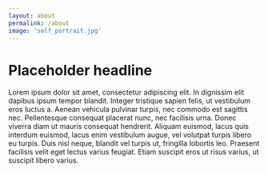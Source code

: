 ```yaml
---
layout: about
permalink: /about
image: 'self_portrait.jpg'
---
```



# Placeholder headline


Lorem ipsum dolor sit amet, consectetur adipiscing elit. In dignissim elit dapibus ipsum tempor blandit. Integer tristique sapien felis, ut vestibulum eros luctus a. Aenean vehicula pulvinar turpis, nec commodo est sagittis nec. Pellentesque consequat placerat nunc, nec facilisis urna. Donec viverra diam ut mauris consequat hendrerit. Aliquam euismod, lacus quis interdum euismod, lacus enim vestibulum augue, vel volutpat turpis libero eu turpis. Duis nisl neque, blandit vel turpis ut, fringilla lobortis leo. Praesent facilisis velit eget lectus varius feugiat. Etiam suscipit eros ut risus varius, ut suscipit libero varius.
